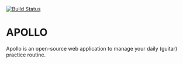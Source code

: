 [![Build Status](https://travis-ci.org/aethemba/apollo.png?branch=master)](https://travis-ci.org/aethemba/apollo)

APOLLO
======

Apollo is an open-source web application to manage your daily (guitar) practice routine.
